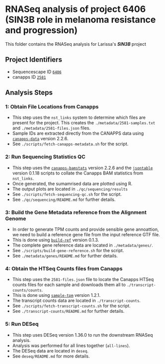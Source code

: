# RNASeq analysis of project 6406 (SIN3B role in melanoma resistance and progression)

This folder contains the RNASeq analysis for Larissa's ***SIN3B*** project

## Project Identifiers

* Sequencescape ID [`6406`](http://sequencescape.psd.sanger.ac.uk/studies/6406)
* canapps ID [`2581`](https://canapps.sanger.ac.uk/action/Cancer_Pipeline_ProjectViewer?project_id=2581)

## Analysis Steps

### 1: Obtain File Locations from Canapps

* This step uses the `nst_links` system to determine which files are present for the project. This creates the `./metadata/2581-samples.txt` and `./metadata/2581-files.json` files.
* Sample IDs are extracted directly from the CANAPPS data using [`canapps-data`](https://gitlab.internal.sanger.ac.uk/ad33/canapps-data) version 2.2.6.
* See `./scripts/fetch-canapps-metadata.sh` for the script.

### 2: Run Sequencing Statistics QC

* This step uses the [`canapps-bamstats`](https://gitlab.internal.sanger.ac.uk/ad33/canapps-data) version 2.2.6 and the [`jsontable`](https://gitlab.internal.sanger.ac.uk/DERMATLAS/jsontable) version 0.1.18 scripts to collate the Canapps BAM statistics from `nst_links`.
* Once generated, the sumamrised data are plotted using R.
* The output plots are located in `./qc/sequencing/results`
* See `./scripts/fetch-sequencing-qc.sh` for the script.
* See `./qc/sequencing/README.md` for further details.

### 3: Build the Gene Metadata reference from the Alignment Genome
* In order to generate TPM counts and provide sensible gene annoattion, we need to build a reference gene file from the input reference GTF file.
* This is done using [`build-ref`](https://gitlab.internal.sanger.ac.uk/ad33/build-ref.git) version 0.1.3.
* The complete gene reference data are located in `./metadata/genes/`.
* See `./scripts/build-gene-reference.sh` for the script.
* See `./metadata/genes/README.md` for further details.

### 4: Obtain the HTSeq Counts files from Canapps

* This step uses the `2581-files.json` file to locate the Canapps HTSeq counts files for each sample and downloads them all to `./transcript-counts/counts`.
* This is done using [`sample-tpm`](https://gitlab.internal.sanger.ac.uk/DERMATLAS/sample-tpm) version 1.2.1.
* The transcript counts data are located in `./transcript-counts`.
* See `./scripts/fetch-transcript-counts.sh` for the script.
* See `./transcript-counts/README.md` for further details.

### 5: Run DESeq

* This step uses DESeq version 1.36.0 to run the downstream RNASeq analysis.
* Analysis was performed for all lines together (`all-lines`).
* The DESeq data are located in `deseq`.
* See `deseq/README.md` for more details.
